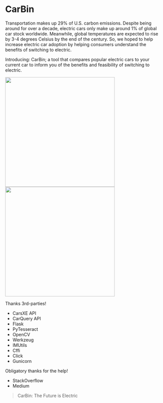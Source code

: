 # CarBin

Transportation makes up 29% of U.S. carbon emissions. Despite being around for over a decade, electric cars only make up around 1% of global car stock worldwide. Meanwhile, global temperatures are expected to rise by 3-4 degrees Celsius by the end of the century. So, we hoped to help increase electric car adoption by helping consumers understand the benefits of switching to electric. 

Introducing: CarBin; a tool that compares popular electric cars to your current car to inform you of the benefits and feasibility of switching to electric.


<img  width="350"  src="https://storage.googleapis.com/car-switch/example1/thing1.png" border="0">
<img  width="350"  src="https://storage.googleapis.com/car-switch/example1/thing2.png" border="0">

Thanks 3rd-parties!
 - CarsXE API
 - CarQuery API
 - Flask
 - PyTesseract
 - OpenCV
 - Werkzeug
 - IMUtils
 - Cffi
 - Click
 - Gunicorn

Obligatory thanks for the help!
 - StackOverflow
 - Medium


> CarBin: The Future is Electric

